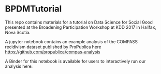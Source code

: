 # BPDMTutorial

This repo contains materials for a tutorial on Data Science for Social Good presented at the Broadening Participation Workshop at KDD 2017 in Halifax, Nova Scotia.

A jupyter notebook contains an example analysis of the COMPASS recidivism dataset published by ProPublica here https://github.com/propublica/compas-analysis

A Binder for this notebook is available for users to interactively run our analysis here:
